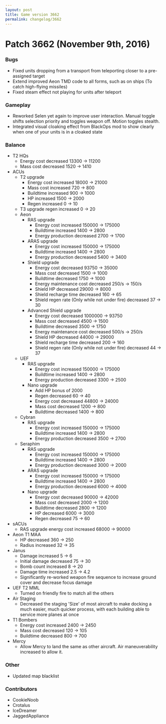 ```yaml
---
layout: post
title: Game version 3662
permalink: changelog/3662
---
```


# Patch 3662 (November 9th, 2016)

### Bugs

- Fixed units dropping from a transport from teleporting closer to a pre-assigned target
- Extend improved Aeon TMD code to all forms, such as on ships (To catch high-flying missiles)
- Fixed steam effect not playing for units after teleport

### Gameplay

- Reworked Selen yet again to improve user interaction. Manual toggle shifts selection priority and toggles weapon off. Motion toggles stealth.
- Integrated visual cloaking effect from BlackOps mod to show clearly when one of your units is in a cloaked state

### Balance

- T2 HQs
  - Energy cost decreased 13300 → 11200
  - Mass cost decreased 1520 → 1410
- ACUs
  - T2 upgrade
    - Energy cost increased 18000 → 21000
    - Mass cost increased 720 → 800
    - Buildtime increased 900 → 1000
    - HP increased 1500 → 2000
    - Regen increased 0 → 10
  - T3 upgrade regen increased 0 → 20
  - Aeon
    - RAS upgrade
      - Energy cost increased 150000 → 175000
      - Buildtime increased 1400 → 2800
      - Energy production decreased 2700 → 1700
    - ARAS upgrade
      - Energy cost increased 150000 → 175000
      - Buildtime increased 1400 → 2800
      - Energy production decreased 5400 → 3400
    - Shield upgrade
      - Energy cost decreased 93750 → 35000
      - Mass cost decreased 1500 → 1000
      - Buildtime decreased 1750 → 1000
      - Energy maintenance cost decreased 250/s → 150/s
      - Shield HP decreased 29000 → 8000
      - Shield recharge time decreased 160 → 65
      - Shield regen rate (Only while not under fire) decreased 37 → 30
    - Advanced Shield upgrade
      - Energy cost decreased 1000000 → 93750
      - Mass cost decreased 4500 → 1500
      - Buildtime decreased 3500 → 1750
      - Energy maintenance cost decreased 500/s → 250/s
      - Shield HP decreased 44000 → 29000
      - Shield recharge time decreased 200 → 160
      - Shield regen rate (Only while not under fire) decreased 44 → 37
  - UEF
    - RAS upgrade
      - Energy cost increased 150000 → 175000
      - Buildtime increased 1400 → 2800
      - Energy production decreased 3300 → 2500
    - Nano upgrade
      - Add HP bonus of 2000
      - Regen decreased 60 → 40
      - Energy cost decreased 44800 → 24000
      - Mass cost decreased 1200 → 800
      - Buildtime decreased 1400 → 800
  - Cybran
    - RAS upgrade
      - Energy cost increased 150000 → 175000
      - Buildtime increased 1400 → 2800
      - Energy production decreased 3500 → 2700
  - Seraphim
    - RAS upgrade
      - Energy cost increased 150000 → 175000
      - Buildtime increased 1400 → 2800
      - Energy production decreased 3000 → 2000
    - ARAS upgrade
      - Energy cost increased 150000 → 175000
      - Buildtime increased 1400 → 2800
      - Energy production decreased 6000 → 4000
    - Nano upgrade
      - Energy cost decreased 90000 → 42000
      - Mass cost decreased 2000 → 1200
      - Buildtime decreased 2800 → 1200
      - HP decreased 6000 → 3000
      - Regen decreased 75 → 60
- sACUs
  - RAS upgrade energy cost increased 68000 → 90000
- Aeon T1 MAA
  - HP decreased 360 → 250
  - Radius increased 32 → 35
- Janus
  - Damage increased 5 → 6
  - Initial damage decreased 75 → 30
  - Bomb count increased 8 → 20
  - Damage time increased 2.5 → 4.2
  - Significantly re-worked weapon fire sequence to increase ground cover and decrease focus damage
- UEF T2 MML
  - Turned on friendly fire to match all the others
- Air Staging
  - Decreased the staging 'Size' of most aircraft to make docking a much easier, much quicker process, with each building able to service more planes at once
- T1 Bombers
  - Energy cost increased 2400 → 2450
  - Mass cost decreased 120 → 105
  - Buildtime decreased 800 → 700
- Mercy
  - Allow Mercy to land the same as other aircraft. Air maneuverability increased to allow it.

### Other

- Updated map blacklist

### Contributors

- CookieNoob
- Crotalus
- IceDreamer
- JaggedAppliance
